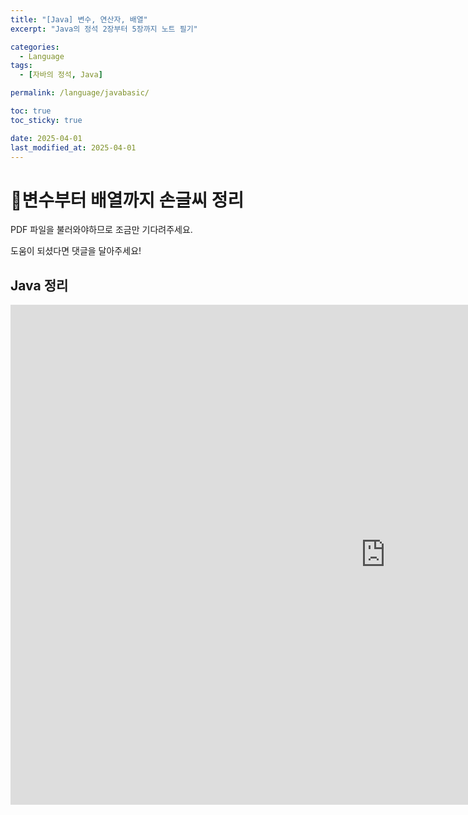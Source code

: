 ```yaml
---
title: "[Java] 변수, 연산자, 배열"
excerpt: "Java의 정석 2장부터 5장까지 노트 필기"

categories:
  - Language
tags:
  - [자바의 정석, Java]

permalink: /language/javabasic/

toc: true
toc_sticky: true

date: 2025-04-01
last_modified_at: 2025-04-01
---
```


# 📜변수부터 배열까지 손글씨 정리

PDF 파일을 불러와야하므로 조금만 기다려주세요. 

도움이 되셨다면 댓글을 달아주세요!
## Java 정리

<iframe src="https://1drv.ms/b/c/d1ab106aee34610f/IQR0QFzCH42jSYm6jQusaPTuAWmWlazifcVKIHam-tIsclI" width="1200" height="800" frameborder="0" scrolling="no"></iframe>